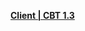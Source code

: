 **[Client | CBT 1.3 ](https://autopatchhkws.yuanshen.com/client_app/pc/20191213-111505_cb2_test-309752_cb2test_live-310176_CB2_CBWIN_Test_Release_Less_Full_ASB-CB2TestLiveRelease.zip)**
